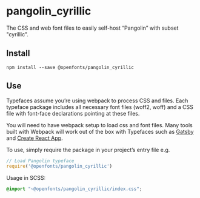 
# pangolin_cyrillic

The CSS and web font files to easily self-host “Pangolin” with subset "cyrillic".

## Install

`npm install --save @openfonts/pangolin_cyrillic`

## Use

Typefaces assume you’re using webpack to process CSS and files. Each typeface
package includes all necessary font files (woff2, woff) and a CSS file with
font-face declarations pointing at these files.

You will need to have webpack setup to load css and font files. Many tools built
with Webpack will work out of the box with Typefaces such as [Gatsby](https://github.com/gatsbyjs/gatsby)
and [Create React App](https://github.com/facebookincubator/create-react-app).

To use, simply require the package in your project’s entry file e.g.

```javascript
// Load Pangolin typeface
require('@openfonts/pangolin_cyrillic')
```

Usage in SCSS:
```scss
@import "~@openfonts/pangolin_cyrillic/index.css";
```
